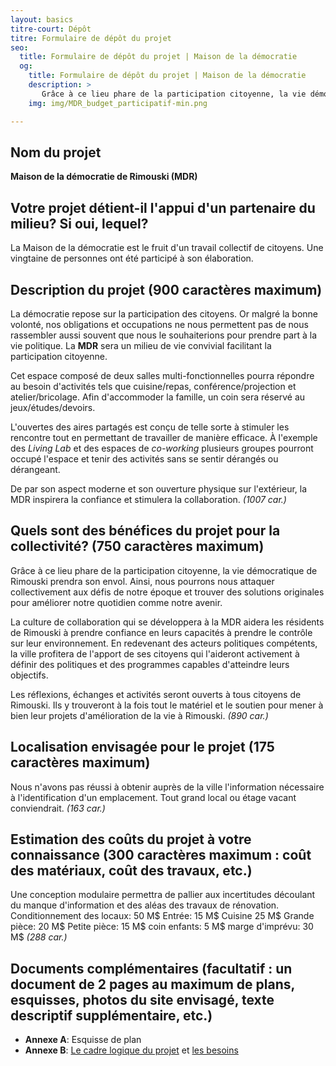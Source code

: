 ```yaml
---
layout: basics
titre-court: Dépôt
titre: Formulaire de dépôt du projet
seo:
  title: Formulaire de dépôt du projet | Maison de la démocratie
  og:
    title: Formulaire de dépôt du projet | Maison de la démocratie
    description: >
       Grâce à ce lieu phare de la participation citoyenne, la vie démocratique de Rimouski prendra son envol. Ainsi, nous pourrons nous attaquer collectivement aux défis de notre époque et trouver des solutions originales pour améliorer notre quotidien comme notre avenir.
    img: img/MDR_budget_participatif-min.png

---
```


## Nom du projet

**Maison de la démocratie de Rimouski (MDR)**

## Votre projet détient-il l'appui d'un partenaire du milieu? Si oui, lequel?

La Maison de la démocratie est le fruit d'un travail collectif de citoyens. Une vingtaine de personnes ont été participé à son élaboration.

## Description du projet (900 caractères maximum)

La démocratie repose sur la participation des citoyens. Or malgré la bonne volonté, nos obligations et occupations ne nous permettent pas de nous rassembler aussi souvent que nous le souhaiterions pour prendre part à la vie politique. La **MDR** sera un milieu de vie convivial facilitant la participation citoyenne.

Cet espace composé de deux salles multi-fonctionnelles pourra répondre au besoin d'activités tels que cuisine/repas, conférence/projection et atelier/bricolage. Afin d'accommoder la famille, un coin sera réservé au jeux/études/devoirs.

L'ouvertes des aires partagés est conçu de telle sorte à stimuler les rencontre tout en permettant de travailler de manière efficace. À l'exemple des *Living Lab* et des espaces de *co-working* plusieurs groupes pourront occupé l'espace et tenir des activités sans se sentir dérangés ou dérangeant.

De par son aspect moderne et son ouverture physique sur l'extérieur, la MDR inspirera la confiance et stimulera la collaboration. *(1007 car.)*

## Quels sont des bénéfices du projet pour la collectivité? (750 caractères maximum)

Grâce à ce lieu phare de la participation citoyenne, la vie démocratique de Rimouski prendra son envol. Ainsi, nous pourrons nous attaquer collectivement aux défis de notre époque et trouver des solutions originales pour améliorer notre quotidien comme notre avenir.

La culture de collaboration qui se développera à la MDR aidera les résidents de Rimouski à prendre confiance en leurs capacités à prendre le contrôle sur leur environnement. En redevenant des acteurs politiques compétents, la ville profitera de l'apport de ses citoyens qui l'aideront activement à définir des politiques et des programmes capables d'atteindre leurs objectifs.

Les réflexions, échanges et activités seront ouverts à tous citoyens de Rimouski. Ils y trouveront à la fois tout le matériel et le soutien pour mener à bien leur projets d'amélioration de la vie à Rimouski. *(890 car.)*


## Localisation envisagée pour le projet (175 caractères maximum)

  Nous n'avons pas réussi à obtenir auprès de la ville l'information nécessaire à l'identification d'un emplacement. Tout grand local ou étage vacant conviendrait.  *(163 car.)*


## Estimation des coûts du projet à votre connaissance (300 caractères maximum : coût des matériaux, coût des travaux, etc.)

Une conception modulaire permettra de pallier aux incertitudes découlant du manque d'information et des aléas des travaux de rénovation.
Conditionnement des locaux: 50 M$
Entrée: 15 M$
Cuisine 25 M$
Grande pièce: 20 M$
Petite pièce: 15 M$
coin enfants: 5 M$
marge d'imprévu: 30 M$ *(288 car.)*


## Documents complémentaires (facultatif : un document de 2 pages au maximum de plans, esquisses, photos du site envisagé, texte descriptif supplémentaire, etc.)

  - **Annexe A**: Esquisse de plan
  - **Annexe B**: [Le cadre logique du projet]({{site.url}}{{site.baseurl}}/img/cadre_logique.jpg) et [les besoins]({{site.url}}{{site.baseurl}}/img/besoins.jpg)
